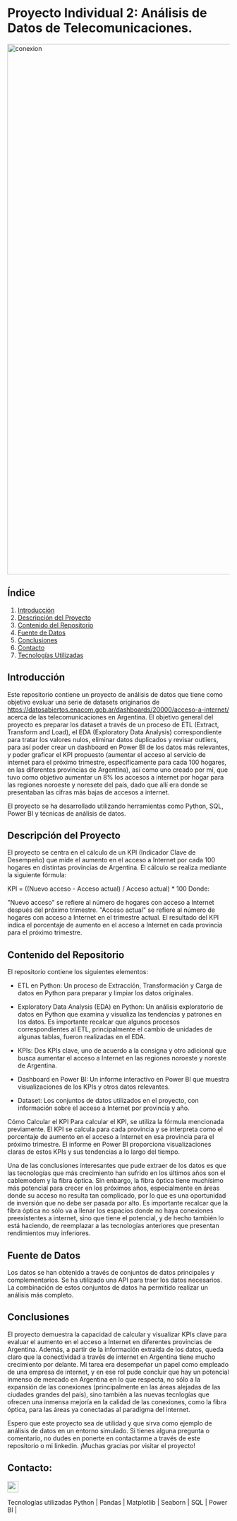 # Proyecto Individual 2: Análisis de Datos de Telecomunicaciones.
<img src="https://images7.alphacoders.com/108/1087509.jpg" alt="conexion" width="1200">

## Índice

1. [Introducción](#introduccion)
2. [Descripción del Proyecto](#descripción-del-proyecto)
3. [Contenido del Repositorio](#contenido-del-repositorio)
4. [Fuente de Datos](#fuente-de-datos)
5. [Conclusiones](#conclusiones)
6. [Contacto](#contacto)
7. [Tecnologías Utilizadas](#tecnologías-utilizadas)

## Introducción
Este repositorio contiene un proyecto de análisis de datos que tiene como objetivo evaluar una serie de datasets originarios de https://datosabiertos.enacom.gob.ar/dashboards/20000/acceso-a-internet/ acerca de las telecomunicaciones en Argentina.
El objetivo general del proyecto es preparar los dataset a través de un proceso de ETL (Extract, Transform and Load),  el EDA (Exploratory Data Analysis) correspondiente para tratar los valores nulos,
eliminar datos duplicados y revisar outliers, para así poder crear un dashboard en Power BI de los datos más relevantes, y poder graficar el KPI propuesto (aumentar el acceso al servicio de internet para el próximo trimestre, específicamente para cada 100 hogares, en las diferentes provincias de Argentina), así como uno creado por mí, que tuvo como objetivo aumentar un 8% los accesos a internet por hogar para las regiones noroeste y noresete del país, dado que allí era donde se presentaban las cifras más bajas de accesos a internet.

El proyecto se ha desarrollado utilizando herramientas como Python, SQL, Power BI y técnicas de análisis de datos.

## Descripción del Proyecto
El proyecto se centra en el cálculo de un KPI (Indicador Clave de Desempeño) que mide el aumento en el acceso a Internet por cada 100 hogares en distintas provincias de Argentina. El cálculo se realiza mediante la siguiente fórmula:


KPI = ((Nuevo acceso - Acceso actual) / Acceso actual) * 100
Donde:

"Nuevo acceso" se refiere al número de hogares con acceso a Internet después del próximo trimestre.
"Acceso actual" se refiere al número de hogares con acceso a Internet en el trimestre actual.
El resultado del KPI indica el porcentaje de aumento en el acceso a Internet en cada provincia para el próximo trimestre.

## Contenido del Repositorio
El repositorio contiene los siguientes elementos:

- ETL en Python: Un proceso de Extracción, Transformación y Carga de datos en Python para preparar y limpiar los datos originales.

- Exploratory Data Analysis (EDA) en Python: Un análisis exploratorio de datos en Python que examina y visualiza las tendencias y patrones en los datos. Es importante recalcar que algunos procesos correspondientes al ETL, principalmente el cambio de unidades de algunas tablas, fueron realizadas en el EDA.

- KPIs: Dos KPIs clave, uno de acuerdo a la consigna y otro adicional que busca aumentar el acceso a Internet en las regiones noroeste y noreste de Argentina.

- Dashboard en Power BI: Un informe interactivo en Power BI que muestra visualizaciones de los KPIs y otros datos relevantes.

- Dataset: Los conjuntos de datos utilizados en el proyecto, con información sobre el acceso a Internet por provincia y año.

Cómo Calcular el KPI
Para calcular el KPI, se utiliza la fórmula mencionada previamente. El KPI se calcula para cada provincia y se interpreta como el porcentaje de aumento en el acceso a Internet en esa provincia para el próximo trimestre. El informe en Power BI proporciona visualizaciones claras de estos KPIs y sus tendencias a lo largo del tiempo.

Una de las conclusiones interesantes que pude extraer de los datos es que las tecnologías que más crecimiento han sufrido en los últimos años son el cablemodem y la fibra óptica. Sin enbargo, la fibra óptica tiene muchísimo más potencial para crecer en los próximos años, especialmente en áreas donde su acceso no resulta tan complicado, por lo que es una oportunidad de inversión que no debe ser pasada por alto. Es importante recalcar que la fibra óptica no sólo va a llenar los espacios donde no haya conexiones preexistentes a internet, sino que tiene el potencial, y de hecho también lo está haciendo, de reemplazar a las tecnologías anteriores que presentan rendimientos muy inferiores.


## Fuente de Datos
Los datos se han obtenido a través de conjuntos de datos principales y complementarios. Se ha utilizado una API para traer los datos necesarios. La combinación de estos conjuntos de datos ha permitido realizar un análisis más completo.

## Conclusiones
El proyecto demuestra la capacidad de calcular y visualizar KPIs clave para evaluar el aumento en el acceso a Internet en diferentes provincias de Argentina. Además, a partir de la información extraída de los datos, queda claro que la conectividad a través de internet en Argentina tiene mucho crecimiento por delante. Mi tarea era desempeñar un papel como empleado de una empresa de internet, y en ese rol pude concluir que hay un potencial inmenso de mercado en Argentina en lo que respecta, no sólo a la expansión de las conexiones (principalmente en las áreas alejadas de las ciudades grandes del país), sino también a las nuevas tecnlogías que ofrecen una inmensa mejoría en la calidad de las conexiones, como la fibra óptica, para las áreas ya conectadas al paradigma del internet.

Espero que este proyecto sea de utilidad y que sirva como ejemplo de análisis de datos en un entorno simulado. Si tienes alguna pregunta o comentario, no dudes en ponerte en contactarme a través de este repositorio o mi linkedin. ¡Muchas gracias por visitar el proyecto!

## Contacto: 

<a href="https://www.linkedin.com/in/diego-saint-denis/">
  <img src="https://cdn1.iconfinder.com/data/icons/logotypes/32/circle-linkedin-512.png" width="25" height="25">
</a>


Tecnologías utilizadas
Python | Pandas | Matplotlib | Seaborn | SQL | Power BI |
